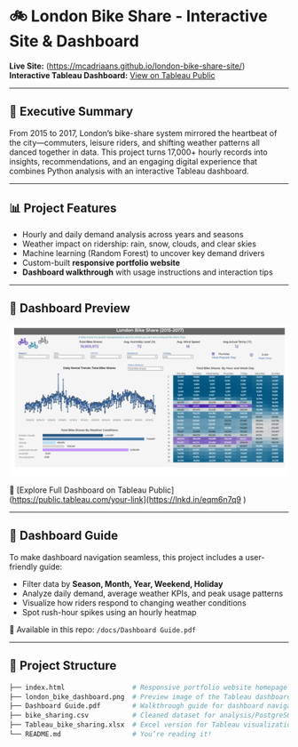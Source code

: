 # 🚲 London Bike Share - Interactive Site & Dashboard

**Live Site:** (https://mcadriaans.github.io/london-bike-share-site/)  
**Interactive Tableau Dashboard:** [View on Tableau Public](https://lnkd.in/eqm6n7q9 )

---

## 🧭 Executive Summary

From 2015 to 2017, London’s bike-share system mirrored the heartbeat of the city—commuters, leisure riders, and shifting weather patterns all danced together in data. This project turns 17,000+ hourly records into insights, recommendations, and an engaging digital experience that combines Python analysis with an interactive Tableau dashboard.

---

## 📊 Project Features

- Hourly and daily demand analysis across years and seasons  
- Weather impact on ridership: rain, snow, clouds, and clear skies  
- Machine learning (Random Forest) to uncover key demand drivers  
- Custom-built **responsive portfolio website**  
- **Dashboard walkthrough** with usage instructions and interaction tips

---

## 🧮 Dashboard Preview

![Dashboard Preview](/docs/london_bike_dashboard.png)

🔗 [Explore Full Dashboard on Tableau Public](https://public.tableau.com/your-link](https://lnkd.in/eqm6n7q9 )

---

## 📘 Dashboard Guide

To make dashboard navigation seamless, this project includes a user-friendly guide:

- Filter data by **Season, Month, Year, Weekend, Holiday**  
- Analyze daily demand, average weather KPIs, and peak usage patterns  
- Visualize how riders respond to changing weather conditions  
- Spot rush-hour spikes using an hourly heatmap  

📄 Available in this repo: `/docs/Dashboard Guide.pdf`

---

## 📁 Project Structure

```bash
├── index.html                 # Responsive portfolio website homepage
├── london_bike_dashboard.png  # Preview image of the Tableau dashboard
├── Dashboard Guide.pdf        # Walkthrough guide for dashboard navigation
├── bike_sharing.csv           # Cleaned dataset for analysis/PostgreSQL
├── Tableau_bike_sharing.xlsx  # Excel version for Tableau visualizations
└── README.md                  # You’re reading it!
